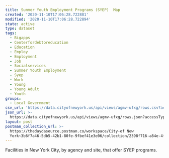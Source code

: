 ```yaml
---
title: Summer Youth Employment Programs (SYEP)  Map
created: '2020-11-10T17:06:28.722881'
modified: '2020-11-10T17:06:28.722894'
state: active
type: dataset
tags:
  - Bigapps
  - Centerfordebtoreducation
  - Education
  - Employ
  - Employment
  - Job
  - Socialservices
  - Summer Youth Employment
  - Syep
  - Work
  - Young
  - Young Adult
  - Youth
groups:
  - Local Government
csv_url: 'https://data.cityofnewyork.us/api/views/agmv-ufxg/rows.csv?accessType=DOWNLOAD'
json_url: >-
  https://data.cityofnewyork.us/api/views/agmv-ufxg/rows.json?accessType=DOWNLOAD
layout: post
postman_collection_url: >-
  https://thedaydasource.postman.co/workspace/City-of New
  York~3b6f7a46-5db5-42b1-80fe-9fbef41e3e06/collection/2398f716-a84e-4fab-8b61-7c74278e6d05
---
```

Facilities in New York City, by agency and site, that offer SYEP programs.
